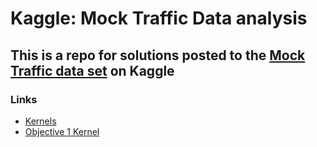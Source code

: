 # Kaggle: Mock Traffic Data analysis
## This is a repo for solutions posted to the [Mock Traffic data set](https://www.kaggle.com/mathfour/mock-traffic-data) on Kaggle
### Links
* [Kernels](https://www.kaggle.com/mathfour/mock-traffic-data/kernels)
* [Objective 1 Kernel](https://www.kaggle.com/otterom/mock-traffic-data-objective-1)
